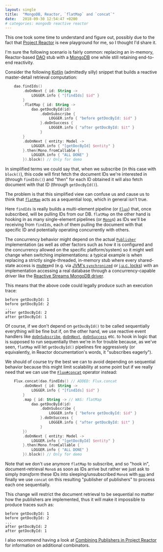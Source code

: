 ```yaml
---
layout: single
title:  "MongoDB, Reactor, `flatMap` and `concat`"
date:   2018-09-30 12:54:47 +0200
# categories: mongodb reactive reactor
---
```

This one took some time to understand and figure out, possibly due to the fact that [Project Reactor](https://projectreactor.io/) is new playground for me, so I thought I'd share it.

I'm sure the following scenario is fairly common: replacing an in-memory, Reactor-based [DAO](https://www.oracle.com/technetwork/java/dataaccessobject-138824.html) stub with a [MongoDB](https://www.mongodb.com/) one while still retaining end-to-end reactivity.

Consider the following [Kotlin](http://kotlinlang.org/) (admittedly silly) snippet that builds a reactive master-detail retrieval computation:

```kotlin
    dao.findIds()
        .doOnNext { id: String ->
            LOGGER.info { "[findIds] $id" }
        }
        .flatMap { id: String ->
            dao.getDocById(id)
                .doOnSubscribe {
                    LOGGER.info { "before getDocById: $id" }
                }.doOnSuccess {
                    LOGGER.info { "after getDocById: $it" }
                }
        }
        .doOnNext { entity: Model ->
            LOGGER.info { "[getDocById] $entity" }
        }.then(Mono.fromCallable {
            LOGGER.info { "ALL DONE" }
        }).block() // Only for demo
```

In simplified terms we could say that, when we subscribe (in this case with `block()`), this code will first fetch the document IDs we're interested in (through `findIds()`) and "then" for each ID obtained it will also fetch document with that ID (through `getDocById()`).

The problem is that this simplified view can confuse us and cause us to think that [`flatMap`](https://projectreactor.io/docs/core/release/api/reactor/core/publisher/Flux.html#flatMap-java.util.function.Function-) acts as a sequential loop, which in general isn't true.

Here `findIds` is really builds a multi-element pipeline (or [`Flux`](https://projectreactor.io/docs/core/release/api/reactor/core/publisher/Flux.html)) that, once subscribed, will be pulling IDs from our DB. `flatMap` on the other hand is hooking in as many single-element pipelines (or [`Mono`](https://projectreactor.io/docs/core/release/api/reactor/core/publisher/Mono.html)s) as IDs we'll be receiving from `findIds`, each of them pulling the document with that specific ID and potentially operating concurrently with others.

The concurrency behavior might depend on the actual [`Publisher`](https://www.reactive-streams.org/reactive-streams-1.0.0-javadoc/org/reactivestreams/Publisher.html) implementation (as well as other factors such as how it is configured and the concurrency allowed on the specific platform/system) so it might well change when switching implementations: a typical example is when replacing a strictly single-threaded, in-memory stub where every shared-state access is [mutex](https://en.wikipedia.org/wiki/Mutual_exclusion)ed (e.g. via [JVM's `synchronized`](https://docs.oracle.com/javase/specs/jvms/se8/html/jvms-2.html#jvms-2.11.10) or [j.u.c. locks](https://docs.oracle.com/javase/8/docs/api/?java/util/concurrent/package-summary.html)) with an implementation accessing a real database through a concurrency-capable driver like the [Reactive Streams MongoDB driver](https://mongodb.github.io/mongo-java-driver-reactivestreams/).

This means that the above code could legally produce such an execution trace:

```
before getDocById: 1
before getDocById: 2
...
after getDocById: 2
after getDocById: 1
```

Of course, if we don't depend on `getDocById()` to be called sequentially everything will be fine but if, on the other hand, we use reactive event handlers like [`doOnSubscribe`](https://projectreactor.io/docs/core/release/api/reactor/core/publisher/Mono.html#doOnSubscribe-java.util.function.Consumer-), [`doOnNext`](https://projectreactor.io/docs/core/release/api/reactor/core/publisher/Mono.html#doOnNext-java.util.function.Consumer-), [`doOnSuccess`](https://projectreactor.io/docs/core/release/api/reactor/core/publisher/Mono.html#doOnSuccess-java.util.function.Consumer-) etc. to hook in logic that is supposed to run sequentially then we're in for trouble because, as we've seen, `flatMap` will let `getDocById()` pipelines fire aggressively (or equivalently, in Reactor documentation's words, it "subscribes eagerly").

We should of course try the best we can to avoid depending on sequential behavior because this might limit scalability at some point but if we really need that we can use the [`Flux#concat`](https://projectreactor.io/docs/core/release/api/reactor/core/publisher/Flux.html#concat-java.lang.Iterable-) operator instead:

```kotlin
    Flux.concat(dao.findIds() // ADDED: Flux.concat
        .doOnNext { id: String ->
            LOGGER.info { "[findIds] $id" }
        }
        .map { id: String -> // WAS: flatMap
            dao.getDocById(id)
                .doOnSubscribe {
                    LOGGER.info { "before getDocById: $id" }
                }.doOnSuccess {
                    LOGGER.info { "after getDocById: $it" }
                }
        })
        .doOnNext { entity: Model ->
            LOGGER.info { "[getDocById] $entity" }
        }.then(Mono.fromCallable {
            LOGGER.info { "ALL DONE" }
        }).block() // Only for demo
```

Note that we don't use anymore `flatMap` to subscribe, and so "hook in", document-retrieval `Mono`s as soon as IDs arrive but rather we just ask to simply _transform_ these IDs into sleeping/unsubscribed `Mono`s with [`map`](https://projectreactor.io/docs/core/release/api/reactor/core/publisher/Flux.html#map-java.util.function.Function-) and finally we use `concat` on this resulting "publisher of publishers" to process each one sequentially.

This change will restrict the document retrieval to be sequential no matter how the publishers are implemented, thus it will make it impossible to produce traces such as:

```
before getDocById: 1
before getDocById: 2
...
after getDocById: 2
after getDocById: 1
```

I also recommend having a look at [Combining Publishers in Project Reactor](https://www.baeldung.com/reactor-combine-streams) for information on additional combinators.
